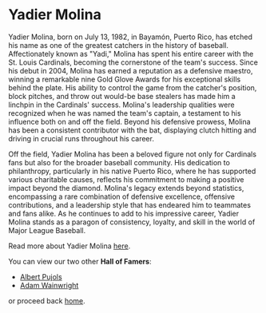 # Yadier Molina

Yadier Molina, born on July 13, 1982, in Bayamón, Puerto Rico, has etched his name as one of the greatest catchers in the history of baseball. Affectionately known as "Yadi," Molina has spent his entire career with the St. Louis Cardinals, becoming the cornerstone of the team's success. Since his debut in 2004, Molina has earned a reputation as a defensive maestro, winning a remarkable nine Gold Glove Awards for his exceptional skills behind the plate. His ability to control the game from the catcher's position, block pitches, and throw out would-be base stealers has made him a linchpin in the Cardinals' success. Molina's leadership qualities were recognized when he was named the team's captain, a testament to his influence both on and off the field. Beyond his defensive prowess, Molina has been a consistent contributor with the bat, displaying clutch hitting and driving in crucial runs throughout his career.

Off the field, Yadier Molina has been a beloved figure not only for Cardinals fans but also for the broader baseball community. His dedication to philanthropy, particularly in his native Puerto Rico, where he has supported various charitable causes, reflects his commitment to making a positive impact beyond the diamond. Molina's legacy extends beyond statistics, encompassing a rare combination of defensive excellence, offensive contributions, and a leadership style that has endeared him to teammates and fans alike. As he continues to add to his impressive career, Yadier Molina stands as a paragon of consistency, loyalty, and skill in the world of Major League Baseball.

Read more about Yadier Molina [here](https://en.wikipedia.org/wiki/Yadier_Molina).

You can view our two other **Hall of Famers**:
- [Albert Pujols](https://github.com/wardenevanMU/IT1600MarkdownPages/blob/Master/AlbertPujols.md)
- [Adam Wainwright](https://github.com/wardenevanMU/IT1600MarkdownPages/blob/Master/AdamWainwright.md)

or proceed back [home](https://github.com/wardenevanMU/IT1600MarkdownPages/blob/Master/README.md).
